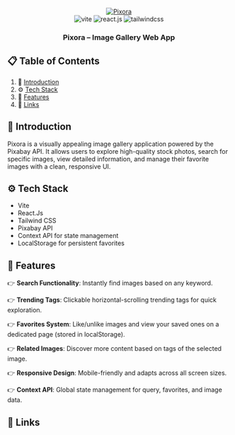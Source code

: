 <div align="center">
   <br />
    <a href="https://pixora-world.netlify.app" target="_blank">
      <img src="https://cdn.corenexis.com/view/?img=mm/ap20/MeXrvi.png" alt="Pixora">
    </a>
  <br />
   
  <div>
    <img src="https://img.shields.io/badge/-Vite-black?style=for-the-badge&logoColor=white&logo=vite&color=646CFF" alt="vite" />
    <img src="https://img.shields.io/badge/-React_JS-black?style=for-the-badge&logoColor=white&logo=react&color=61DAFB" alt="react.js" />
    <img src="https://img.shields.io/badge/-Tailwind_CSS-black?style=for-the-badge&logoColor=white&logo=tailwindcss&color=06B6D4" alt="tailwindcss" />
  </div>

  <h3 align="center">Pixora – Image Gallery Web App</h3>
</div>

## 📋 <a name="table">Table of Contents</a>

1. 🤖 [Introduction](#introduction)
2. ⚙️ [Tech Stack](#tech-stack)
3. 🔋 [Features](#features)
6. 🔗 [Links](#links)

## <a name="introduction">🤖 Introduction</a>

Pixora is a visually appealing image gallery application powered by the Pixabay API. It allows users to explore high-quality stock photos, search for specific images, view detailed information, and manage their favorite images with a clean, responsive UI.

## <a name="tech-stack">⚙️ Tech Stack</a>

- Vite
- React.Js
- Tailwind CSS
- Pixabay API
- Context API for state management
- LocalStorage for persistent favorites

## <a name="features">🔋 Features</a> 

👉 **Search Functionality**: Instantly find images based on any keyword.

👉 **Trending Tags**: Clickable horizontal-scrolling trending tags for quick exploration.

👉 **Favorites System**: Like/unlike images and view your saved ones on a dedicated page (stored in localStorage).

👉 **Related Images**: Discover more content based on tags of the selected image.

👉 **Responsive Design**: Mobile-friendly and adapts across all screen sizes.

👉 **Context API**: Global state management for query, favorites, and image data.

## <a name="links">🔗 Links</a> 

